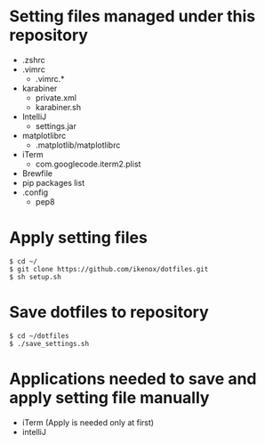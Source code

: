 # Setting files managed under this repository
* .zshrc
* .vimrc
  * .vimrc.\*
* karabiner
  * private.xml
  * karabiner.sh
* IntelliJ
  * settings.jar
* matplotlibrc
  * .matplotlib/matplotlibrc
* iTerm
  * com.googlecode.iterm2.plist
* Brewfile
* pip packages list
* .config
  * pep8

# Apply setting files
```
$ cd ~/
$ git clone https://github.com/ikenox/dotfiles.git
$ sh setup.sh
```

# Save dotfiles to repository
```
$ cd ~/dotfiles
$ ./save_settings.sh
```

# Applications needed to save and apply setting file manually
* iTerm (Apply is needed only at first)
* intelliJ
